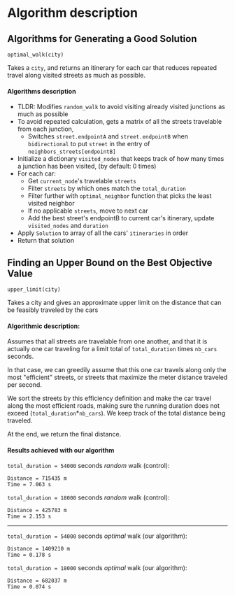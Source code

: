 # Algorithm description
## Algorithms for Generating a Good Solution
    optimal_walk(city)

Takes a `city`, and returns an itinerary for each car that reduces repeated travel along visited 
streets as much as possible.

#### Algorithms description
- TLDR: Modifies `random_walk` to avoid visiting already visited junctions as much as possible
- To avoid repeated calculation, gets a matrix of all the streets travelable from each junction, 
    - Switches `street.endpointA` and `street.endpointB` when `bidirectional` to put `street` in the entry of `neighbors_streets[endpointB]` 
- Initialize a dictionary `visited_nodes` that keeps track of how many times a junction has been visited, (by default: 0 times)
- For each car:
    - Get `current_node`'s travelable `streets` 
    - Filter `streets` by which ones match the `total_duration`
    - Filter further with `optimal_neighbor` function that picks the least visited neighbor
    - If no applicable `streets`, move to next car
    - Add the best street's endpointB to current car's itinerary, update `visited_nodes` and `duration`
- Apply `Solution` to array of all the cars' `itineraries` in order
- Return that solution

## Finding an Upper Bound on the Best Objective Value
    upper_limit(city)

Takes a city and gives an approximate upper limit on the distance that can be feasibly traveled by the cars 
#### Algorithmic description:
Assumes that all streets are travelable from one another, and that it is actually one car traveling for a limit
total of `total_duration` times `nb_cars` seconds. 

In that case, we can greedily assume that this one car travels along only the most "efficient" streets, or streets that maximize the meter distance traveled per second.

We sort the streets by this efficiency definition and make the car travel along the most efficient roads, making sure the running duration does not exceed (`total_duration`*`nb_cars`). We keep track of the total distance being traveled.

At the end, we return the final distance. 



#### Results achieved with our algorithm
`total_duration = 54000` seconds *random* walk (control): 
```
Distance = 715435 m
Time = 7.063 s 
```
`total_duration = 18000` seconds *random* walk (control): 
```
Distance = 425783 m
Time = 2.153 s 
```

---
`total_duration = 54000` seconds *optimal* walk (our algorithm): 
```
Distance = 1409210 m
Time = 0.178 s 
```
`total_duration = 18000` seconds *optimal* walk (our algorithm): 
```
Distance = 682037 m
Time = 0.074 s 
```